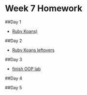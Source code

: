
# Week 7 Homework

##Day 1
- [Ruby Koans)](https://github.com/sf-wdi-33/ruby-koans)

##Day 2
- [Ruby Koans leftovers](https://github.com/sf-wdi-33/ruby-koans)

##Day 3

- [finish OOP lab](https://github.com/sf-wdi-33/ruby-oop-lab)


##Day 4


##Day 5

